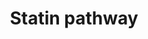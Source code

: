 ---
annotations:
- type: Pathway Ontology
  value: statin drug pathway
authors:
- MaintBot
- Thomas
- AlexanderPico
- Ddigles
- Egonw
- Eweitz
description: 'What are statins? See Wikipedia at: http://en.wikipedia.org/wiki/Statin  More
  about this pathway and statins: https://www.pharmgkb.org/do/serve?objId=PA2031&amp;amp;objCls=Pathway'
last-edited: 2021-05-21
organisms:
- Canis familiaris
redirect_from:
- /index.php/Pathway:WP1157
- /instance/WP1157
schema-jsonld:
- '@context': https://schema.org/
  '@id': https://wikipathways.github.io/pathways/WP1157.html
  '@type': Dataset
  creator:
    '@type': Organization
    name: WikiPathways
  description: 'What are statins? See Wikipedia at: http://en.wikipedia.org/wiki/Statin  More
    about this pathway and statins: https://www.pharmgkb.org/do/serve?objId=PA2031&amp;amp;objCls=Pathway'
  keywords:
  - HMGCR
  - SCARB1
  - APOC1
  - Acetyl-CoA
  - LOC486962
  - ABCA1
  - TRNP
  - CETP
  - Triglyceride
  - Cholesterol
  - LDL
  - LDLR
  - LIPC
  - LPL
  - APOC2
  - IDL
  - SOAT1
  - Fatty acid
  - HDL
  - LRP1
  - APOE
  - DGAT1
  - APOC3
  - LCAT
  - Cholesterol ester
  - APOA1
  - Cholic Acid
  - PLTP
  - APOA4
  - Phospholipid
  - VLDL
  - Statin
  license: CC0
  name: Statin pathway
seo: CreativeWork
title: Statin pathway
wpid: WP1157
---